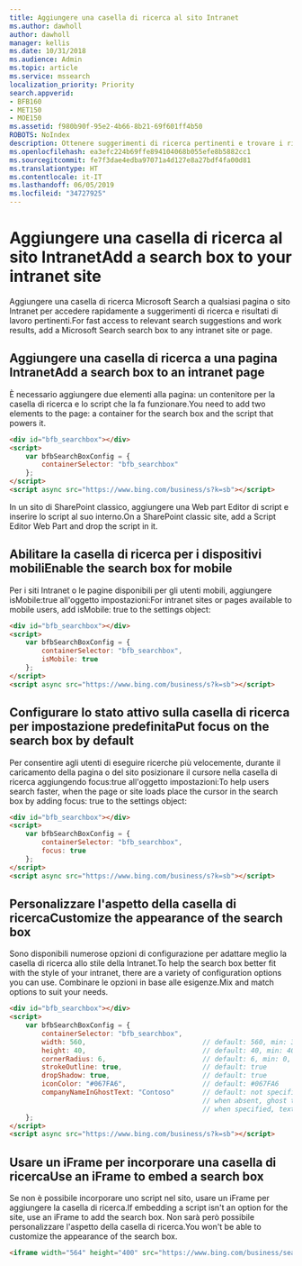 ```yaml
---
title: Aggiungere una casella di ricerca al sito Intranet
ms.author: dawholl
author: dawholl
manager: kellis
ms.date: 10/31/2018
ms.audience: Admin
ms.topic: article
ms.service: mssearch
localization_priority: Priority
search.appverid:
- BFB160
- MET150
- MOE150
ms.assetid: f980b90f-95e2-4b66-8b21-69f601ff4b50
ROBOTS: NoIndex
description: Ottenere suggerimenti di ricerca pertinenti e trovare i risultati di lavoro più velocemente aggiungendo una casella di ricerca Microsoft Search a un sito Intranet o una pagina.
ms.openlocfilehash: ea3efc224b69ffe894104068b055efe8b5882cc1
ms.sourcegitcommit: fe7f3dae4edba97071a4d127e8a27bdf4fa00d81
ms.translationtype: HT
ms.contentlocale: it-IT
ms.lasthandoff: 06/05/2019
ms.locfileid: "34727925"
---
```

# <a name="add-a-search-box-to-your-intranet-site"></a><span data-ttu-id="43f9d-103">Aggiungere una casella di ricerca al sito Intranet</span><span class="sxs-lookup"><span data-stu-id="43f9d-103">Add a search box to your intranet site</span></span>

<span data-ttu-id="43f9d-104">Aggiungere una casella di ricerca Microsoft Search a qualsiasi pagina o sito Intranet per accedere rapidamente a suggerimenti di ricerca e risultati di lavoro pertinenti.</span><span class="sxs-lookup"><span data-stu-id="43f9d-104">For fast access to relevant search suggestions and work results, add a Microsoft Search search box to any intranet site or page.</span></span>
  
## <a name="add-a-search-box-to-an-intranet-page"></a><span data-ttu-id="43f9d-105">Aggiungere una casella di ricerca a una pagina Intranet</span><span class="sxs-lookup"><span data-stu-id="43f9d-105">Add a search box to an intranet page</span></span>

<span data-ttu-id="43f9d-106">È necessario aggiungere due elementi alla pagina: un contenitore per la casella di ricerca e lo script che la fa funzionare.</span><span class="sxs-lookup"><span data-stu-id="43f9d-106">You need to add two elements to the page: a container for the search box and the script that powers it.</span></span>
  
```html
<div id="bfb_searchbox"></div>
<script>
    var bfbSearchBoxConfig = {
        containerSelector: "bfb_searchbox"
    };
</script>
<script async src="https://www.bing.com/business/s?k=sb"></script>
```

<span data-ttu-id="43f9d-107">In un sito di SharePoint classico, aggiungere una Web part Editor di script e inserire lo script al suo interno.</span><span class="sxs-lookup"><span data-stu-id="43f9d-107">On a SharePoint classic site, add a Script Editor Web Part and drop the script in it.</span></span>
  
## <a name="enable-the-search-box-for-mobile"></a><span data-ttu-id="43f9d-108">Abilitare la casella di ricerca per i dispositivi mobili</span><span class="sxs-lookup"><span data-stu-id="43f9d-108">Enable the search box for mobile</span></span>

<span data-ttu-id="43f9d-109">Per i siti Intranet o le pagine disponibili per gli utenti mobili, aggiungere isMobile:true all'oggetto impostazioni:</span><span class="sxs-lookup"><span data-stu-id="43f9d-109">For intranet sites or pages available to mobile users, add isMobile: true to the settings object:</span></span>
  
```html
<div id="bfb_searchbox"></div>
<script>
    var bfbSearchBoxConfig = {
        containerSelector: "bfb_searchbox", 
        isMobile: true
    };
</script>
<script async src="https://www.bing.com/business/s?k=sb"></script>
```

## <a name="put-focus-on-the-search-box-by-default"></a><span data-ttu-id="43f9d-110">Configurare lo stato attivo sulla casella di ricerca per impostazione predefinita</span><span class="sxs-lookup"><span data-stu-id="43f9d-110">Put focus on the search box by default</span></span>

<span data-ttu-id="43f9d-111">Per consentire agli utenti di eseguire ricerche più velocemente, durante il caricamento della pagina o del sito posizionare il cursore nella casella di ricerca aggiungendo focus:true all'oggetto impostazioni:</span><span class="sxs-lookup"><span data-stu-id="43f9d-111">To help users search faster, when the page or site loads place the cursor in the search box by adding focus: true to the settings object:</span></span>
  
```html
<div id="bfb_searchbox"></div>
<script>
    var bfbSearchBoxConfig = {
        containerSelector: "bfb_searchbox",
        focus: true
    };
</script>
<script async src="https://www.bing.com/business/s?k=sb"></script>
```

## <a name="customize-the-appearance-of-the-search-box"></a><span data-ttu-id="43f9d-112">Personalizzare l'aspetto della casella di ricerca</span><span class="sxs-lookup"><span data-stu-id="43f9d-112">Customize the appearance of the search box</span></span> 

<span data-ttu-id="43f9d-113">Sono disponibili numerose opzioni di configurazione per adattare meglio la casella di ricerca allo stile della Intranet.</span><span class="sxs-lookup"><span data-stu-id="43f9d-113">To help the search box better fit with the style of your intranet, there are a variety of configuration options you can use.</span></span> <span data-ttu-id="43f9d-114">Combinare le opzioni in base alle esigenze.</span><span class="sxs-lookup"><span data-stu-id="43f9d-114">Mix and match options to suit your needs.</span></span>

```html
<div id="bfb_searchbox"></div>
<script>
    var bfbSearchBoxConfig = {
        containerSelector: "bfb_searchbox",
        width: 560,                             // default: 560, min: 360, max: 650
        height: 40,                             // default: 40, min: 40, max: 72
        cornerRadius: 6,                        // default: 6, min: 0, max: 25                                   
        strokeOutline: true,                    // default: true
        dropShadow: true,                       // default: true
        iconColor: "#067FA6",                   // default: #067FA6
        companyNameInGhostText: "Contoso"       // default: not specified
                                                // when absent, ghost text will be "Search work and the web"
                                                // when specified, text will be "Search the web and [Contoso]"
    };
</script>
<script async src="https://www.bing.com/business/s?k=sb"></script>
```

## <a name="use-an-iframe-to-embed-a-search-box"></a><span data-ttu-id="43f9d-115">Usare un iFrame per incorporare una casella di ricerca</span><span class="sxs-lookup"><span data-stu-id="43f9d-115">Use an iFrame to embed a search box</span></span>

<span data-ttu-id="43f9d-116">Se non è possibile incorporare uno script nel sito, usare un iFrame per aggiungere la casella di ricerca.</span><span class="sxs-lookup"><span data-stu-id="43f9d-116">If embedding a script isn't an option for the site, use an iFrame to add the search box.</span></span> <span data-ttu-id="43f9d-117">Non sarà però possibile personalizzare l'aspetto della casella di ricerca.</span><span class="sxs-lookup"><span data-stu-id="43f9d-117">You won't be able to customize the appearance of the search box.</span></span>
  
```html
<iframe width="564" height="400" src="https://www.bing.com/business/searchbox"></iframe>
```